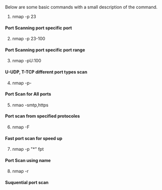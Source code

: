 Below are some basic commands with a small description of the command. 

1. nmap -p 23
#### Port Scanning port specific port

2. nmap -p 23-100
#### Port Scanning port specific port range

3. nmap -pU:100
#### U-UDP, T-TCP different port types scan

4. nmap -p-
#### Port Scan for All ports

5. nmao -smtp,https
#### Port scan from specified protocoles

6. nmap -F 
#### Fast port scan for speed up

7. nmap -p "*" fpt
#### Port Scan using name

8. nmap -r 
#### Suquential port scan